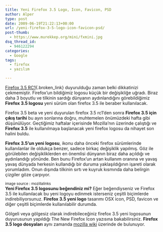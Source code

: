 ```yaml
---
title: Yeni Firefox 3.5 Logo, Icon, Favicon, PSD
author: Alper
type: post
date: 2009-06-19T21:22:13+00:00
url: /yeni-firefox-3-5-logo-icon-favicon-psd/
post-thumb:
  - https://www.murekkep.org/mini/fxmini.jpg
dsq_thread_id:
  - 946122294
categories:
  - Google
tags:
  - firefox
  - yazılım

---
```

[Firefox 3.5 RC1][1]{.broken_link} duyurulduğu zaman belki dikkatinizi çekmemiştir. Firefox&#8217;un bildiğimiz logosu küçük bir değişikliğe uğradı. Biraz daha 3 boyutlu ve tilkinin sardığı dünyanın aydınlandığını görebildiğimiz **Firefox 3.5 logosu** yeni sürüm olan firefox 3.5 ile beraber kullanılacak.

Firefox 3.5 beta ve yeni duyurulan firefox 3.5 rc1&#8217;den sonra **Firefox 3.5 için çıkış tarihi** bu ayın sonlarına doğru, muhtemelen önümüzdeki hafta gibi düşünülüyor. Geçtiğimiz haftalar içerisinde Mozilla&#8217;nın üzerinde çalıştığı ve **Firefox 3.5** ile kullanılmaya başlanacak yeni firefox logosu da nihayet son halini buldu.

**Firefox 3.5&#8217;un yeni logosu**, ikonu daha önceki firefox sürümlerinde kullanılanlar ile oldukça benzer, sadece birkaç değişiklik yapılmış. Göz ile görülebilen değişikliklerden en önemlisi dünyanın biraz daha açıldığı ve aydınlandığı yönünde. Ben bunu Firefox&#8217;un artan kullanım oranına ve yavaş yavaş dünyada herkesin kullandığı bir duruma yaklaşıldığının işareti olarak yorumladım. Onun dışında tilkinin sırtı ve kuyruk kısmında daha belirgin çizgiler göze çarpıyor.

<small>image source : mozillalinks</small>  
**Yeni Firefox 3.5 logosunu beğendiniz mi?** Eğer beğendiyseniz ve Firefox 3.5 ile kullanılacak bu yeni logoyu edinmek isterseniz çeşitli biçimlerde indirebiliyorsunuz. **Firefox 3.5 yeni logo** tasarımı OSX icon, PSD, favicon ve diğer çeşitli biçimlerde kullanılabilir durumda.

Gölgeli veya gölgesiz olarak indirebileceğiniz firefox 3.5 yeni logosunun duyurusunun yapıldığı The New Firefox Icon yazısına bakabilirsiniz. **Firefox 3.5 logo dosyaları** aynı zamanda <a href="https://wiki.mozilla.org/Firefox3.5/Logos" target="_blank">mozilla wiki</a> üzerinde de bulunuyor.

 [1]: https://www.murekkep.org/firefox-3-5-beta-kullanicilari-icin-surum-adayi-release-candidate-3429